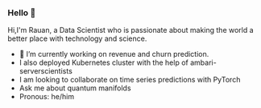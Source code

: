 ### Hello 👋
Hi,I'm Rauan, a Data Scientist who is passionate about making the world a better place with technology and science.

- 🔭 I’m currently working on revenue and churn prediction.
- I also deployed Kubernetes cluster with the help of ambari-serverscientists 
- I am looking to collaborate on time series predictions with PyTorch
- Ask me about quantum manifolds
- Pronous: he/him 
<!--
**ra312/ra312** is a ✨ _special_ ✨ repository because its `README.md` (this file) appears on your GitHub profile.

Here are some ideas to get you started:


- 🌱 I’m currently learning ...
- 👯 I’m looking to collaborate on ...
- 🤔 I’m looking for help with ...
- 💬 Ask me about ...
- 📫 How to reach me: ...
- 😄 Pronouns: ...
- ⚡ Fun fact: ...
-->
